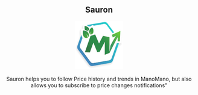 <h2 align="center">Sauron</h2>

  <p align="center"><img src="https://github.com/pdonon/sauron/blob/master/images/icon_128.png" alt="logo"></p>
  
  <p align="center">
  Sauron helps you to follow Price history and trends in ManoMano, but also allows you to subscribe to price changes notifications"
</p>
